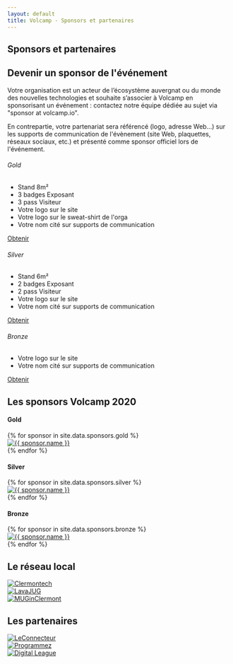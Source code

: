 ```yaml
---
layout: default
title: Volcamp - Sponsors et partenaires
---
```

<section class="page-header" style="background-image:url(https://www.volcamp.io/asset/images/chainedespuys_header.jpg);">
    <div class="container">
        <div class="row justify-content-center">
            <div class="col-lg-8">
                <div class="content text-center">
                    <h1 class="mb-3 text-white text-capitalize letter-spacing">Sponsors et partenaires</h1>
                    <div class="divider mx-auto mb-4 bg-white"></div>
                </div>
            </div>
        </div>
    </div>
</section>
<section class="section-speaker section">
    <div class="container">
        <div class="row section-heading">
            <div class="col-lg-8">
                <div class="heading">
                    <div class="pl-90">
                        <h2>Devenir un sponsor de l'événement</h2>
                    </div>
                </div>
            </div>
        </div>
        <div class="row">
            <div class="col-lg-12">
                <p>
                Votre organisation est un acteur de lʼécosystème auvergnat ou du monde des nouvelles technologies et souhaite sʼassocier à Volcamp  en sponsorisant un événement : contactez notre équipe dédiée au sujet via "sponsor at volcamp.io".
                </p>
                <p>
                En contrepartie, votre partenariat sera référencé (logo, adresse Web…) sur les supports de communication de l'évènement (site Web, plaquettes, réseaux sociaux, etc.) et présenté comme sponsor officiel lors de l'événement.
                </p>
            </div>
        </div>
        <div class="row justify-content-center align-items-center">
            <div class="col-lg-4 col-md-6">
                <div class="package style-1 bg-white mb-5 mb-lg-0">
                    <div class="price-header mb-4" style="background-image:url(/asset/images/page-header.jpg)">
                    <i class="icon-star"></i>
                    </div>
                    <h6 class="pname">Gold</h6>
                    <ul class="list-unstyled">
                    <li>Stand 8m²</li>
                    <li>3 badges Exposant</li>
                    <li>3 pass Visiteur</li>
                    <li>Votre logo sur le site</li>
                    <li>Votre logo sur le sweat-shirt de l'orga</li>
                    <li>Votre nom cité sur supports de communication</li>
                    </ul>
                    <a href="/contacts/" class="btn btn-secondary btn-rounded mt-3 mb-5">Obtenir</a>
                </div>
            </div>
            <div class="col-lg-4 col-md-6">
                <div class="package style-2 bg-white mb-5 mb-lg-0">
                    <div class="price-header mb-4" style="background-image:url(/asset/images/page-header.jpg)">
                    <i class="icon-heart"></i>
                    </div>
                    <h6 class="pname">Silver</h6>
                    <ul class="list-unstyled">
                    <li>Stand 6m²</li>
                    <li>2 badges Exposant</li>
                    <li>2 pass Visiteur</li>
                    <li>Votre logo sur le site</li>
                    <li>Votre nom cité sur supports de communication</li>
                    </ul>
                    <a href="/contacts/" class="btn btn-secondary btn-rounded mt-3 mb-5">Obtenir</a>
                </div>
            </div>
            <div class="col-lg-4 col-md-6">
                <div class="package style-3 bg-white mb-5 mb-lg-0">
                    <div class="price-header mb-4" style="background-image:url(/asset/images/page-header.jpg)">
                    <i class="icon-thumbs-up-alt"></i>
                    </div>
                    <h6 class="pname">Bronze</h6>
                    <ul class="list-unstyled">
                        <li>Votre logo sur le site</li>
                        <li>Votre nom cité sur supports de communication</li>
                    </ul>
                    <a href="/contacts/" class="btn btn-secondary btn-rounded mt-3 mb-5">Obtenir</a>
                </div>
            </div>
        </div>
    </div>
</section>
<section class="section">
    <div class="container">
        <div class="row section-heading">
            <div class="col-lg-8">
                <div class="heading">
                    <div class="pl-90">
                        <h2>Les sponsors Volcamp 2020</h2>
                    </div>
                </div>
            </div>
        </div>
        <div class="row mb-5">
            <div class="col-lg-8">
                <h4 class="mb-4 letter-spacing text-sm style-1">Gold</h4>
            </div>
            <div class="col-lg-12">
                {% for sponsor in site.data.sponsors.gold %}
                <div class="client-item-color"><a href="{{ sponsor.url }}" target="_blank"><img src="{{ site.baseurl }}/asset/images/logo/{{ sponsor.logo }}.png" alt="{{ sponsor.name }}" class="img-fluid {{ sponsor.logo }}"></a></div>
                {% endfor %}
            </div>
        </div>
        <div class="row mb-5">
            <div class="col-lg-8">
                <h4 class="mb-4 letter-spacing text-sm style-2">Silver</h4>
            </div>
            <div class="col-lg-12">
                {% for sponsor in site.data.sponsors.silver %}
                <div class="client-item-color"><a href="{{ sponsor.url }}" target="_blank"><img src="{{ site.baseurl }}/asset/images/logo/{{ sponsor.logo }}.png" alt="{{ sponsor.name }}" class="img-fluid {{ sponsor.logo }}"></a></div>
                {% endfor %}
            </div>
        </div>
        <div class="row mb-5">
            <div class="col-lg-8">
                <h4 class="mb-4 letter-spacing text-sm style-3">Bronze</h4>
            </div>
            <div class="col-lg-12">
                {% for sponsor in site.data.sponsors.bronze %}
                <div class="client-item-color"><a href="{{ sponsor.url }}" target="_blank"><img src="{{ site.baseurl }}/asset/images/logo/{{ sponsor.logo }}.png" alt="{{ sponsor.name }}" class="img-fluid {{ sponsor.logo }}"></a></div>
                {% endfor %}
            </div>
        </div>
    </div>
</section>
<section class="section">
    <div class="container">
        <div class="row section-heading">
            <div class="col-lg-8">
                <div class="heading">
                    <div class="pl-90">
                        <h2>Le réseau local</h2>
                    </div>
                </div>
            </div>
        </div>
        <div class="row">
            <div class="col-lg-4 text-center">
                <a href="https://www.clermontech.org" target="_blank"><img src="{{ site.baseurl }}/asset/images/logo/clermontech_logo.png" alt="Clermontech" class="img-partenaire"></a>
            </div>
            <div class="col-lg-4 text-center">
                <a href="https://www.lavajug.org" target="_blank"><img src="{{ site.baseurl }}/asset/images/logo/lavajug_logo.png" alt="LavaJUG" class="img-partenaire"></a>
            </div>
            <div class="col-lg-4 text-center">
                <a href="https://muginclermont.azurewebsites.net/" target="_blank"><img src="{{ site.baseurl }}/asset/images/logo/muginclermont_logo.jpg" alt="MUGinClermont" class="img-partenaire"></a>
            </div>
        </div>
    </div>
</section>
<section class="section">
    <div class="container">
        <div class="row section-heading">
            <div class="col-lg-8">
                <div class="heading">
                    <div class="pl-90">
                        <h2>Les partenaires</h2>
                    </div>
                </div>
            </div>
        </div>
        <div class="row">
            <div class="col-lg-4 text-center">
                <a href="https://leconnecteur.org/" target="_blank"><img src="{{ site.baseurl }}/asset/images/logo/connecteur_logo.png" alt="LeConnecteur" class="img-partenaire"></a>
            </div>
            <div class="col-lg-4 text-center">
                <a href="https://www.programmez.com/" target="_blank"><img src="{{ site.baseurl }}/asset/images/logo/programmez_logo.png" alt="Programmez" class="img-partenaire"></a>
            </div>
            <div class="col-lg-4 text-center">
                <a href="https://www.digital-league.org/" target="_blank"><img src="{{ site.baseurl }}/asset/images/logo/digitalleague.png" alt="Digital League" class="img-partenaire"></a>
            </div>
        </div>
    </div>
</section>